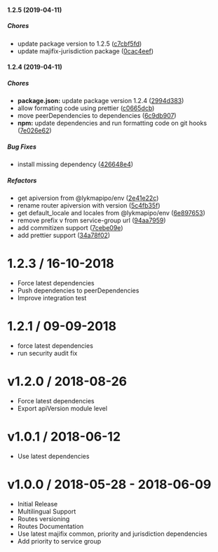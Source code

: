 #### 1.2.5 (2019-04-11)

##### Chores

- update package version to 1.2.5 ([c7cbf5fd](https://github.com/CodeTanzania/majifix-service-group/commit/c7cbf5fda8f601659c57509f61625718fb178b68))
- update majifix-jurisdiction package ([0cac4eef](https://github.com/CodeTanzania/majifix-service-group/commit/0cac4eefd7fe347a3016a20df0eea44f5e8da640))

#### 1.2.4 (2019-04-11)

##### Chores

- **package.json:** update package version 1.2.4 ([2994d383](https://github.com/CodeTanzania/majifix-service-group/commit/2994d383833cc016b554dab5e497f464e6895530))
- allow formating code using prettier ([c0665dcb](https://github.com/CodeTanzania/majifix-service-group/commit/c0665dcbb7a9751cc061cd413cf3f9f25843ba28))
- move peerDependencies to dependencies ([6c9db907](https://github.com/CodeTanzania/majifix-service-group/commit/6c9db907329f8708af9c523deaf26fec34a6b86e))
- **npm:** update dependencies and run formatting code on git hooks ([7e026e62](https://github.com/CodeTanzania/majifix-service-group/commit/7e026e62881c4db63c32112c9c70abdbf5d8947e))

##### Bug Fixes

- install missing dependency ([426648e4](https://github.com/CodeTanzania/majifix-service-group/commit/426648e40f1c678f95de919089405e1c916b0ca4))

##### Refactors

- get apiversion from @lykmapipo/env ([2e41e22c](https://github.com/CodeTanzania/majifix-service-group/commit/2e41e22cbdaa65f3509efa2e5148c3f1221fdbb5))
- rename router apiversion with version ([5c4fb35f](https://github.com/CodeTanzania/majifix-service-group/commit/5c4fb35f49e5262d73ef76cd5107f8a29edc016a))
- get default_locale and locales from @lykmapipo/env ([6e897653](https://github.com/CodeTanzania/majifix-service-group/commit/6e897653ae04a737d99c778134968b77d916cd0b))
- remove prefix v from service-group url ([94aa7959](https://github.com/CodeTanzania/majifix-service-group/commit/94aa7959425e93bf05a4d00209bd8900de8a06eb))
- add commitizen support ([7cebe09e](https://github.com/CodeTanzania/majifix-service-group/commit/7cebe09e861aed883e453f66fb8c75b1b60fb798))
- add prettier support ([34a78f02](https://github.com/CodeTanzania/majifix-service-group/commit/34a78f02c5cae78517fa26edaeff05aa0993b56a))

# 1.2.3 / 16-10-2018

- Force latest dependencies
- Push dependencies to peerDependencies
- Improve integration test

# 1.2.1 / 09-09-2018

- force latest dependencies
- run security audit fix

# v1.2.0 / 2018-08-26

- Force latest dependencies
- Export apiVersion module level

# v1.0.1 / 2018-06-12

- Use latest dependencies

# v1.0.0 / 2018-05-28 - 2018-06-09

- Initial Release
- Multilingual Support
- Routes versioning
- Routes Documentation
- Use latest majifix common, priority and jurisdiction dependencies
- Add priority to service group
